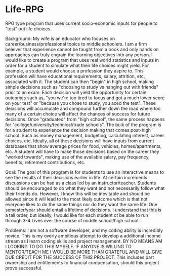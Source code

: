# Life-RPG
RPG type program that uses current socio-economic inputs for people to "test" out life choices. 

Background:
  My wife is an educator who focuses on career/business/professional topics to middle schoolers. I am a firm beleiver that experience cannot be taught from a book and only hands on approaches can truly engrain the learning objectives into any person. I would like to create a program that uses real world statistics and inputs in order for a student to simulate what their life choices might yield. 
  For example, a student would choose a profession they aspire to. This profession will have educational requirements, salary, attrition, etc, associated with it. The student can then "begin" in high school, making simple decisions such as "choosing to study vs hanging out with friends" prior to an exam. Each decision will yield the opportunity for certain outcomes such as, "you we're too tired to focus and got a much lower score on your test" or "because you chose to study, you aced the test". These decisions will accumulate and compound further down the road where too many of a certain choice will affect the chances of success for future decisions. 
    Once "graduated" from "high school", the same process happens for "college/university/technical/trade schools". The bulk of the program is for a student to experience the decision making that comes post-high school. Such as money management, budgeting, calculating interest, career choices, etc. Ideally, all of these decisions will have inputs from current databases that show average prices for food, vehicles, homes/apartments, etc. A student will have to make those decisions based on the career they "worked towards", making use of the available salary, pay frequency, benefits, retirement contributions, etc.

Goal:
  The goal of this program is for students to use an interactive means to see the results of their decisions earlier in life. At certain increments discussions can be had as a class led by an instructor/teacher. Students should be encouraged to do what they want and not necessarily follow what their friends do. However, I know this will be inevitable and should be allowed since it will lead to the most likely outcome which is that not everyone likes to do the same things nor do they want the same life.
  One semester/year should entail a lifetime of decisions. I understand that this is a tall order, but ideally, I would like for each student ot be able to run through 3-4 Lives over the course of middle school/high school. 
  
Problems:
  I am not a software developer, and my coding ability is incredibly novice. This is my overly ambitious attempt to develop a additional income stream as I learn coding skills and project management.
  BY NO MEANS AM I LOOKING TO DO THIS MYSELF. IF ANYONE IS WILLING TO MENTOR/TEACH ME I WOULD BE MORE THAN GRATEFUL AND WILL GIVE DUE CREDIT FOR THE SUCCESS OF THIS PROJECT. This includes part ownership and entitlements to financial compensation, should this project prove successful. 
  
